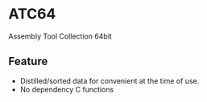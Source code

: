 # ATC64
Assembly Tool Collection 64bit
## Feature
- Distilled/sorted data for convenient at the time of use.
- No dependency C functions
